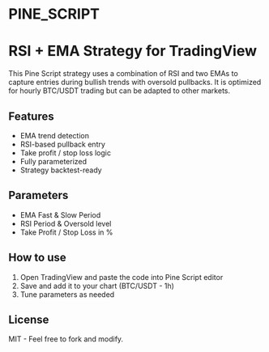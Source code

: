 # PINE_SCRIPT

# RSI + EMA Strategy for TradingView

This Pine Script strategy uses a combination of RSI and two EMAs to capture entries during bullish trends with oversold pullbacks. It is optimized for hourly BTC/USDT trading but can be adapted to other markets.

## Features
- EMA trend detection
- RSI-based pullback entry
- Take profit / stop loss logic
- Fully parameterized
- Strategy backtest-ready

## Parameters
- EMA Fast & Slow Period
- RSI Period & Oversold level
- Take Profit / Stop Loss in %

## How to use
1. Open TradingView and paste the code into Pine Script editor
2. Save and add it to your chart (BTC/USDT - 1h)
3. Tune parameters as needed

## License
MIT - Feel free to fork and modify.
